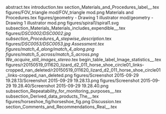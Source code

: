 abstract.tex
introduction.tex
section_Materials_and_Procedures_label__.tex
figures/FOV_triangle mod/FOV_triangle mod.png
Materials and Procedures.tex
figures/geometry - Drawing 1 illustrator mod/geometry - Drawing 1 illustrator mod.png
figures/spiral1/spiral1.svg
subsection_Materials_Materials_includes_expendible__.tex
figures/_DSC0002/_DSC0002.jpg
subsection_Procedures_A_stepwise_description__.tex
figures/_DSC0053/_DSC0053.jpg
Assessment.tex
figures/match_4_along/match_4_along.png
figures/match_5_across/match_5_across.png
We_acquire_still_images_stereo__.tex
begin_table_label_Image_statistics__.tex
figures/r20150519_011620_lizard_d2_011_horse_shoe_circle01_links-cropped_nan_deleted/r20150519_011620_lizard_d2_011_horse_shoe_circle01_links-cropped_nan_deleted.png
figures/Screenshot 2015-09-29 19.28.13/Screenshot 2015-09-29 19.28.13.png
figures/Screenshot 2015-09-29 19.28.40/Screenshot 2015-09-29 19.28.40.png
subsection_Repeatability_for_monitoring_purposes__.tex
subsection_Derived_data_products_The__.tex
figures/horseshoe_fig/horseshoe_fig.png
Discussion.tex
section_Comments_and_Recommendations_Real__.tex
